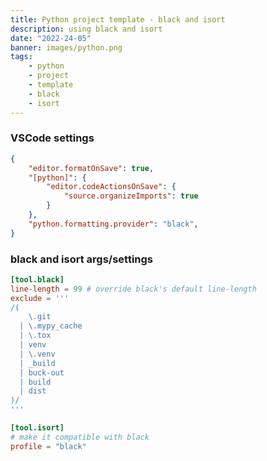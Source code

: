 ```yaml
---
title: Python project template - black and isort
description: using black and isort
date: "2022-24-05"
banner: images/python.png
tags:
    - python
    - project
    - template
    - black
    - isort
---
```



### VSCode settings

```json title="settings.json"
{
    "editor.formatOnSave": true,
    "[python]": {
        "editor.codeActionsOnSave": {
            "source.organizeImports": true
        }
    },
    "python.formatting.provider": "black",
}
```



### black and isort args/settings

```toml title="pyproject.toml"
[tool.black]
line-length = 99 # override black's default line-length
exclude = '''
/(
    \.git
  | \.mypy_cache
  | \.tox
  | venv
  | \.venv
  | _build
  | buck-out
  | build
  | dist
)/
'''

[tool.isort]
# make it compatible with black
profile = "black" 
```